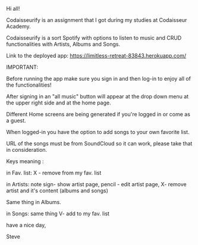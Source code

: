 Hi all!

Codaisseurify is an assignment that I got during my studies at Codaisseur Academy.

Codaisseurify is a sort Spotify with options to listen to music and CRUD functionalities with Artists, Albums and Songs.


Link to the deployed app: https://limitless-retreat-83843.herokuapp.com/

IMPORTANT:

Before running the app make sure you sign in and then log-in to enjoy all of the functionalities!

After signing in an "all music" button will appear at the drop down menu at the upper right side and at the home page.

Different Home screens are being generated if you're logged in or come as a guest.

When logged-in you have the option to add songs to your own favorite list.

URL of the songs must be from SoundCloud so it can work, please take that in consideration.

Keys meaning :

in Fav. list: X - remove from my fav. list

in Artists: note sign- show artist page, pencil - edit artist page, X- remove artist and it's content (albums and songs)

Same thing in Albums.

in Songs: same thing V- add to my fav. list


have a nice day,  

  Steve
